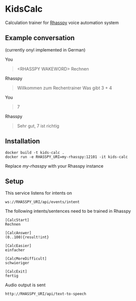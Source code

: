 # KidsCalc
Calculation trainer for [Rhasspy](https://rhasspy.readthedocs.io/) voice automation system

## Example conversation
(currently onyl implemented in German)

You
> \<RHASSPY WAKEWORD\>
> Rechnen

Rhasspy
> Willkommen zum Rechentrainer
> Was gibt 3 + 4

You
> 7

Rhasspy
> Sehr gut, 7 ist richtig

## Installation

    docker build -t kids-calc .    
    docker run -e RHASSPY_URI=my-rhasspy:12101 -it kids-calc

Replace *my-rhasspy* with your Rhasspy instance    
## Setup
This service listens for intents on 

    ws://RHASSPY_URI/api/events/intent

The following intents/sentences need to be trained in Rhasspy

    [CalcStart]
    Rechnen

    [CalcAnswer]
    (0..100){result!int}

    [CalcEasier]
    einfacher

    [CalcMoreDifficult]
    schwieriger

    [CalcExit]
    fertig

Audio output is sent

    http://RHASSPY_URI/api/text-to-speech
